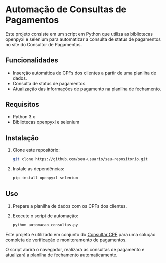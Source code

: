 # Automação de Consultas de Pagamentos

Este projeto consiste em um script em Python que utiliza as bibliotecas openpyxl e selenium para automatizar a consulta de status de pagamentos no site do Consultor de Pagamentos. 

## Funcionalidades

- Inserção automática de CPFs dos clientes a partir de uma planilha de dados.
- Consulta de status de pagamentos.
- Atualização das informações de pagamento na planilha de fechamento.

## Requisitos

- Python 3.x
- Bibliotecas openpyxl e selenium

## Instalação

1. Clone este repositório:

    ```bash
    git clone https://github.com/seu-usuario/seu-repositorio.git
    ```

2. Instale as dependências:

    ```bash
    pip install openpyxl selenium
    ```

## Uso

1. Prepare a planilha de dados com os CPFs dos clientes.
2. Execute o script de automação:

    ```bash
    python automacao_consultas.py
    ```
Este projeto é utilizado em conjunto do [Consultar CPF](https://github.com/mgabrielsr/Consultar-CPF) para uma solução completa de verificação e monitoramento de pagamentos.

O script abrirá o navegador, realizará as consultas de pagamento e atualizará a planilha de fechamento automaticamente.
